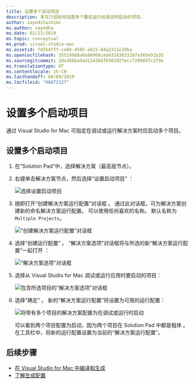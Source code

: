 ```yaml
---
title: 设置多个启动项目
description: 本文介绍如何设置多个要在运行或调试时启动的项目。
author: sayedihashimi
ms.author: sayedha
ms.date: 02/21/2019
ms.topic: conceptual
ms.prod: visual-studio-mac
ms.assetid: fd354fff-ce6b-4505-a815-84a2311e39ba
ms.openlocfilehash: 55519960a6b84968ced43183833167a365e91b35
ms.sourcegitcommit: 2da366ba9ad124366f6502927ecc720985fc2f9e
ms.translationtype: HT
ms.contentlocale: zh-CN
ms.lasthandoff: 08/09/2019
ms.locfileid: "68872327"
---
```

# <a name="set-multiple-startup-projects"></a>设置多个启动项目

通过 Visual Studio for Mac 可指定在调试或运行解决方案时应启动多个项目。

## <a name="to-set-multiple-startup-projects"></a>设置多个启动项目

1. 在“Solution Pad”中，选择解决方案（最高层节点）。

2. 右键单击解决方案节点，然后选择“设置启动项目”  ：

   ![选择设置启动项目](media/startup-proj-ctx-menu.png)

3. 随即打开“创建解决方案运行配置”对话框  。 通过此对话框，可为解决方案创建新的命名解决方案运行配置。 可以使用任何喜欢的名称。 默认名称为 `Multiple Projects`。

   ![“创建解决方案运行配置”对话框](media/create-sln-run-config.png)

4. 选择“创建运行配置”  。 “解决方案选项”对话框将与所选的新“解决方案运行配置”一起打开  ：

   ![“解决方案选项”对话框](media/sln-options-run-config-multi-projects.png)

5. 选择从 Visual Studio for Mac 调试或运行应用时要启动的项目：

   ![包含所选项目的“解决方案选项”对话框](media/sln-options-run-config-multi-projects-configured.png)

6. 选择“确定”  。 新的“解决方案运行配置”将设置为可用的运行配置：

   ![将带有多个项目的解决方案配置为在调试或运行时启动](media/startup-project-configured.png)

   可以看到两个项目配置为启动，因为两个项目在 Solution Pad 中都是粗体  。 在工具栏中，将新的运行配置设置为当前的“解决方案运行配置”。

## <a name="next-steps"></a>后续步骤

- [在 Visual Studio for Mac 中编译和生成](compiling-and-building.md)
- [了解生成配置](configurations.md)
